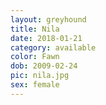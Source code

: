 ```yaml
---
layout: greyhound
title: Nila
date: 2018-01-21
category: available
color: Fawn
dob: 2009-02-24
pic: nila.jpg
sex: female
---
```

